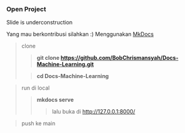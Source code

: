 ### Open Project

Slide is underconstruction

Yang mau berkontribusi silahkan :)
Menggunakan [MkDocs](www.mkdocs.org/)
>clone
>> **git clone https://github.com/BobChrismansyah/Docs-Machine-Learning.git**
>
>
>> **cd Docs-Machine-Learning**

>run di local
>> **mkdocs serve**
>>> lalu buka di http://127.0.0.1:8000/

> push ke main
